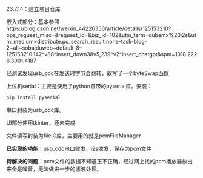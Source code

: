 23.7.14：建立项目仓库

嵌入式部分：基本参照https://blog.csdn.net/weixin_44226356/article/details/125153210?ops_request_misc=&request_id=&biz_id=102&utm_term=cubemx%20i2s&utm_medium=distribute.pc_search_result.none-task-blog-2~all~sobaiduweb~default-8-125153210.142^v88^insert_down38v5,239^v2^insert_chatgpt&spm=1018.2226.3001.4187

经测试发现usb_cdc在发送时字节会翻转，故写了一个byteSwap函数

上位机serial：主要是使用了python自带的pyserial库。安装：

```bash
pip install pyserial
```

串口封装为usb_cdc库。

UI部分使用tkinter，还未完成

文件读写封装为fileIO库，主要用的就是pcmFileManager


**已实现的功能**：usb_cdc串口收发，i2s收发，保存为pcm文件


**待解决的问题**：pcm文件的数据不知道正不正确，经过网上找的pcm播放器放出来全是噪音，无法做进一步的滤波处理。
